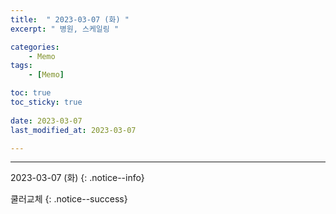 ```yaml
---
title:  " 2023-03-07 (화) "
excerpt: " 병원, 스케일링 "

categories:
    - Memo
tags:
    - [Memo]

toc: true
toc_sticky: true
 
date: 2023-03-07
last_modified_at: 2023-03-07

---
```

- - -

2023-03-07 (화)
{: .notice--info}


쿨러교체 
{: .notice--success}

<!-- {: .notice}
{: .notice--primary}
{: .notice--info}
{: .notice--warnig}
{: .notice--success}
{: .notice--danger} -->
